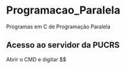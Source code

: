 # Programacao_Paralela
Programas em C de Programação Paralela

## Acesso ao servidor da PUCRS

Abrir o CMD e digitar $$

